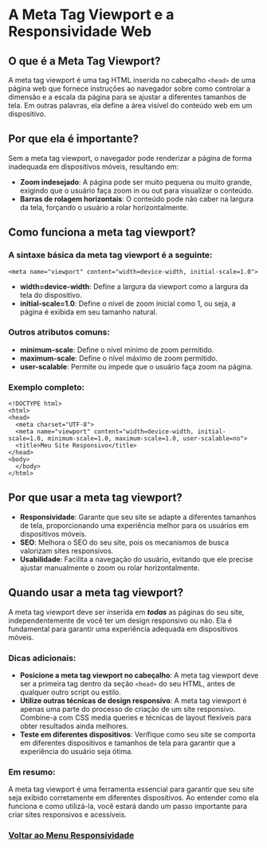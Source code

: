 # A Meta Tag Viewport e a Responsividade Web

## O que é a Meta Tag Viewport?

A meta tag viewport é uma tag HTML inserida no cabeçalho `<head>` de uma página web que fornece instruções ao navegador sobre como controlar a dimensão e a escala da página para se ajustar a diferentes tamanhos de tela. Em outras palavras, ela define a área visível do conteúdo web em um dispositivo.

## Por que ela é importante?

Sem a meta tag viewport, o navegador pode renderizar a página de forma inadequada em dispositivos móveis, resultando em:

- **Zoom indesejado**: A página pode ser muito pequena ou muito grande, exigindo que o usuário faça zoom in ou out para visualizar o conteúdo.
- **Barras de rolagem horizontais**: O conteúdo pode não caber na largura da tela, forçando o usuário a rolar horizontalmente.

## Como funciona a meta tag viewport?

### A sintaxe básica da meta tag viewport é a seguinte:

```
<meta name="viewport" content="width=device-width, initial-scale=1.0">
```

- **width=device-width**: Define a largura da viewport como a largura da tela do dispositivo.
- **initial-scale=1.0**: Define o nível de zoom inicial como 1, ou seja, a página é exibida em seu tamanho natural.

### Outros atributos comuns:

- **minimum-scale**: Define o nível mínimo de zoom permitido.
- **maximum-scale**: Define o nível máximo de zoom permitido.
- **user-scalable**: Permite ou impede que o usuário faça zoom na página.

### Exemplo completo:

```
<!DOCTYPE html>
<html>
<head>
  <meta charset="UTF-8">
  <meta name="viewport" content="width=device-width, initial-scale=1.0, minimum-scale=1.0, maximum-scale=1.0, user-scalable=no">
  <title>Meu Site Responsivo</title>
</head>
<body>
  </body>
</html>
```

## Por que usar a meta tag viewport?

- **Responsividade**: Garante que seu site se adapte a diferentes tamanhos de tela, proporcionando uma experiência melhor para os usuários em dispositivos móveis.
- **SEO**: Melhora o SEO do seu site, pois os mecanismos de busca valorizam sites responsivos.
- **Usabilidade**: Facilita a navegação do usuário, evitando que ele precise ajustar manualmente o zoom ou rolar horizontalmente.

## Quando usar a meta tag viewport?

A meta tag viewport deve ser inserida em **_todas_** as páginas do seu site, independentemente de você ter um design responsivo ou não. Ela é fundamental para garantir uma experiência adequada em dispositivos móveis.

### Dicas adicionais:

- **Posicione a meta tag viewport no cabeçalho**: A meta tag viewport deve ser a primeira tag dentro da seção `<head>` do seu HTML, antes de qualquer outro script ou estilo.
- **Utilize outras técnicas de design responsivo**: A meta tag viewport é apenas uma parte do processo de criação de um site responsivo. Combine-a com CSS media queries e técnicas de layout flexíveis para obter resultados ainda melhores.
- **Teste em diferentes dispositivos**: Verifique como seu site se comporta em diferentes dispositivos e tamanhos de tela para garantir que a experiência do usuário seja ótima.

### Em resumo:

A meta tag viewport é uma ferramenta essencial para garantir que seu site seja exibido corretamente em diferentes dispositivos. Ao entender como ela funciona e como utilizá-la, você estará dando um passo importante para criar sites responsivos e acessíveis.

### [Voltar ao Menu Responsividade](../menu.md)
